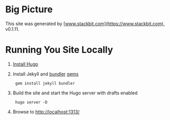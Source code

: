 # Big Picture

This site was generated by [www.stackbit.com](https://www.stackbit.com), v0.1.11.


# Running You Site Locally

1. [Install Hugo](https://gohugo.io/getting-started/quick-start/#step-1-install-hugo)
2. Install Jekyll and [bundler](https://jekyllrb.com/docs/ruby-101/#bundler) [gems](https://jekyllrb.com/docs/ruby-101/#gems)

        gem install jekyll bundler

3. Build the site and start the Hugo server with drafts enabled

        hugo server -D

4. Browse to [http://localhost:1313/](http://localhost:1313/)
